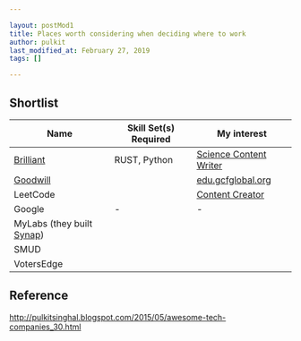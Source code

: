 ```yaml
---

layout: postMod1
title: Places worth considering when deciding where to work
author: pulkit
last_modified_at: February 27, 2019
tags: []

---
```


## Shortlist

| Name | Skill Set(s) Required | My interest |
| ---- | ---- | ---- |
|[Brilliant](https://brilliant.org/careers/) | RUST, Python | [Science Content Writer](https://brilliant.applytojob.com/apply/svTzHR9md6/Science-Course-Writer-At-Brilliantorg) |
| [Goodwill](https://www.forbes.com/sites/brandonbusteed/2019/02/26/why-goodwill-not-udacity-edx-or-coursera-may-be-the-worlds-biggest-mooc/#4be16fcb9048) |  | [edu.gcfglobal.org](https://edu.gcfglobal.org/en/) |
| LeetCode | | [Content Creator](https://leetcode.com/jobs/#Content-Creator) |
| Google | - | - |
| MyLabs (they built [Synap](https://itunes.apple.com/us/app/synap/id1029982959?mt=8)) |
| SMUD |
| VotersEdge | 

## Reference

http://pulkitsinghal.blogspot.com/2015/05/awesome-tech-companies_30.html

<!--stackedit_data:
eyJoaXN0b3J5IjpbMTEzMzM0NDczMywxNTE1MzkxNjUsLTYzMj
M2MjMzMCwzOTk5OTk0ODksLTE3MjQxMjg4OTMsNTgyODMxNDUx
XX0=
-->